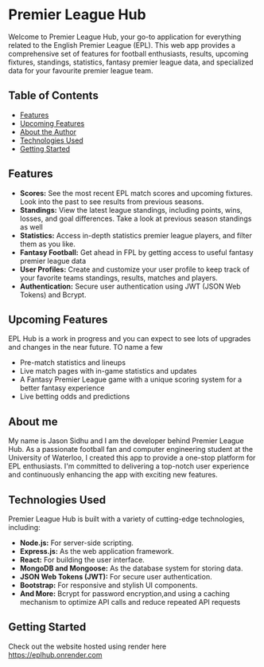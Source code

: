 # Premier League Hub

Welcome to Premier League Hub, your go-to application for everything related to the English Premier League (EPL). This web app provides a comprehensive set of features for football enthusiasts, results, upcoming fixtures, standings, statistics, fantasy premier league data, and specialized data for your favourite premier league team.

## Table of Contents

- [Features](#features)
- [Upcoming Features](#upcoming-features)
- [About the Author](#about-the-author)
- [Technologies Used](#technologies-used)
- [Getting Started](#getting-started)

## Features

- **Scores:** See the most recent EPL match scores and upcoming fixtures. Look into the past to see results from previous seasons. 
- **Standings:** View the latest league standings, including points, wins, losses, and goal differences. Take a look at previous season standings as well
- **Statistics:** Access in-depth statistics premier league players, and filter them as you like.
- **Fantasy Football:** Get ahead in FPL by getting access to useful fantasy premier league data
- **User Profiles:** Create and customize your user profile to keep track of your favorite teams standings, results, matches and players.
- **Authentication:** Secure user authentication using JWT (JSON Web Tokens) and Bcrypt.

## Upcoming Features
EPL Hub is a work in progress and you can expect to see lots of upgrades and changes in the near future. TO name a few 
- Pre-match statistics and lineups
- Live match pages with in-game statistics and updates
- A Fantasy Premier League game with a unique scoring system for a better fantasy experience
- Live betting odds and predictions

## About me

My name is Jason Sidhu and I am the developer behind Premier League Hub. As a passionate football fan and computer engineering student at the University of Waterloo, I created this app to provide a one-stop platform for EPL enthusiasts. I'm committed to delivering a top-notch user experience and continuously enhancing the app with exciting new features.

## Technologies Used

Premier League Hub is built with a variety of cutting-edge technologies, including:

- **Node.js:** For server-side scripting.
- **Express.js:** As the web application framework.
- **React:** For building the user interface.
- **MongoDB and Mongoose:** As the database system for storing data.
- **JSON Web Tokens (JWT):** For secure user authentication.
- **Bootstrap:** For responsive and stylish UI components.
- **And More:** Bcrypt for password encryption,and using a caching mechanism to optimize API calls and reduce repeated API requests

## Getting Started
Check out the website hosted using render here https://eplhub.onrender.com  


